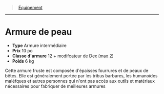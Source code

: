 ﻿---
!EquipmentItem
Type: Armure intermédiaire
Price: 10 po
ArmorClass: 12 + modifcateur de Dex (max 2)
Weight: 6 kg
Id: equipment_hd.md#armure-de-peau
ParentLink: equipment_hd.md#Équipement
Name: Armure de peau
ParentName: Équipement
NameLevel: 1
Attributes:
  Name: Armure de peau
  Markdown: >+
    # <!--Name-->Armure de peau<!--/Name-->


    - **Type** <!--Type-->Armure intermédiaire<!--/Type-->

    - **Prix** <!--Price-->10 po<!--/Price-->

    - **Classe d'armure** <!--ArmorClass-->12 + modifcateur de Dex (max 2)<!--/ArmorClass-->

    - **Poids** <!--Weight-->6 kg<!--/Weight-->


    Cette armure fruste est composée d'épaisses fourrures et de peaux de bêtes. Elle est généralement portée par les tribus barbares, les humanoïdes maléfques et autres personnes qui n'ont pas accès aux outils et matériaux nécessaires pour fabriquer de meilleures armures

  Type: Armure intermédiaire
  Price: 10 po
  ArmorClass: 12 + modifcateur de Dex (max 2)
  Weight: 6 kg
AttributesDictionary: >+
  Name: Armure de peau

  Markdown: >+

    # <!--Name-->Armure de peau<!--/Name-->





    - **Type** <!--Type-->Armure intermédiaire<!--/Type-->



    - **Prix** <!--Price-->10 po<!--/Price-->



    - **Classe d'armure** <!--ArmorClass-->12 + modifcateur de Dex (max 2)<!--/ArmorClass-->



    - **Poids** <!--Weight-->6 kg<!--/Weight-->





    Cette armure fruste est composée d'épaisses fourrures et de peaux de bêtes. Elle est généralement portée par les tribus barbares, les humanoïdes maléfques et autres personnes qui n'ont pas accès aux outils et matériaux nécessaires pour fabriquer de meilleures armures



  Type: Armure intermédiaire

  Price: 10 po

  ArmorClass: 12 + modifcateur de Dex (max 2)

  Weight: 6 kg

---
> [Équipement](hd_equipment.md)

---

# Armure de peau

- **Type** Armure intermédiaire
- **Prix** 10 po
- **Classe d'armure** 12 + modifcateur de Dex (max 2)
- **Poids** 6 kg

Cette armure fruste est composée d'épaisses fourrures et de peaux de bêtes. Elle est généralement portée par les tribus barbares, les humanoïdes maléfques et autres personnes qui n'ont pas accès aux outils et matériaux nécessaires pour fabriquer de meilleures armures

